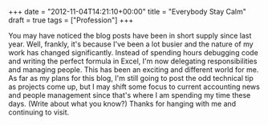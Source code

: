 +++
date = "2012-11-04T14:21:10+00:00"
title = "Everybody Stay Calm"
draft = true
tags = ["Profession"]
+++

You may have noticed the blog posts have been in short supply since last year. Well, frankly, it's because I've been a lot busier and the nature of my work has changed significantly. Instead of spending hours debugging code and writing the perfect formula in Excel, I'm now delegating responsibilities and managing people. This has been an exciting and different world for me. As far as my plans for this blog, I'm still going to post the odd technical tip as projects come up, but I may shift some focus to current accounting news and people management since that's where I am spending my time these days. (Write about what you know?) Thanks for hanging with me and continuing to visit.

